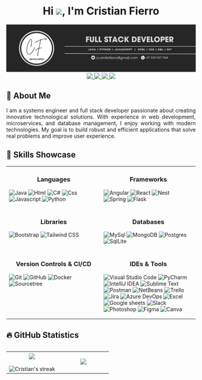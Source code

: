 <!-- Título -->
<div align="center">
  <h1 align="center">Hi <img src="https://media.giphy.com/media/hvRJCLFzcasrR4ia7z/giphy.gif" width="25px">, I'm Cristian Fierro</h1>
</div>

<!-- Banner -->
<img src="https://raw.githubusercontent.com/ccamilofierro/ccamilofierro/main/Banner-cristian-fierro.png" alt="banner that says Cristian Fierro - fullstack developer">

<!-- Enlaces a redes sociales y portafolio -->
<div align="center">
  <a href="https://www.linkedin.com/in/ccamilofierro" target="_blank">
    <img src="https://img.shields.io/badge/-LinkedIn-%23333?style=for-the-badge&logo=linkedin&logoColor=white">
  </a> 
  <a href="https://www.instagram.com/cf.software.co/" target="_blank">
    <img src="https://img.shields.io/badge/-Instagram-%23333?style=for-the-badge&logo=instagram&logoColor=white">
  </a>
  <a href="https://n9.cl/tpp0z" target="_blank">
    <img src="https://img.shields.io/badge/Portfolio-%23333?style=for-the-badge&logo=proton&logoColor=white">
  </a> 
  <a href="mailto:ccamilofierro@gmail.com" target="_blank">
    <img src="https://img.shields.io/badge/-Gmail-%23333?style=for-the-badge&logo=gmail&logoColor=white">
  </a>
</div>


<!-- Sección Acerca de Mí -->
<h2 align="left">🚀 About Me</h2>
<p align="justify">
  I am a systems engineer and full stack developer passionate about creating innovative technological solutions. 
  With experience in web development, microservices, and database management, I enjoy working with modern technologies. 
  My goal is to build robust and efficient applications that solve real problems and improve user experience.
</p>

<!-- Sección de Habilidades -->
<h2 align="left">🧠 Skills Showcase</h2>

<table>
  <!-- Lenguajes de Programación -->
  <tr>
    <td valign="top" width="50%">
      <h3 align="center">Languages</h3>
      <p>
        <img alt="Java" src="https://img.shields.io/badge/JAVA-informational?logo=coffeescript&logoColor=white&color=262626">
        <img alt="Html" src="https://img.shields.io/badge/HTML-informational?logo=html5&logoColor=white&color=262626">
        <img alt="C#" src="https://img.shields.io/badge/C%23-informational?logo=C&logoColor=white&color=262626">
        <img alt="Css" src="https://img.shields.io/badge/CSS-informational?logo=css3&logoColor=white&color=262626">
        <img alt="Javascript" src="https://img.shields.io/badge/JAVASCRIPT-informational?logo=javascript&logoColor=white&color=262626">
        <img alt="Python" src="https://img.shields.io/badge/PYTHON-informational?logo=Python&logoColor=white&color=262626">
      </p>
    </td>
    <!-- Frameworks -->
    <td valign="top" width="50%">
      <h3 align="center">Frameworks</h3>
      <p>
        <img alt="Angular" src="https://img.shields.io/badge/ANGULAR-informational?logo=angular&logoColor=white&color=262626">
        <img alt="React" src="https://img.shields.io/badge/REACT-informational?logo=React&logoColor=white&color=262626">
        <img alt="Nest" src="https://img.shields.io/badge/NEST-informational?logo=nestjs&logoColor=white&color=262626">
        <img alt="Spring" src="https://img.shields.io/badge/SPRING-informational?logo=spring&logoColor=white&color=262626">
        <img alt="Flask" src="https://img.shields.io/badge/FLASK-informational?logo=flask&logoColor=white&color=262626">
      </p>
    </td>
  </tr>
  
  <!-- Bibliotecas y Bases de Datos -->
  <tr>
    <td valign="top" width="50%">
      <h3 align="center">Libraries</h3>
      <p>
        <img alt="Bootstrap" src="https://img.shields.io/badge/BOOTSTRAP-informational?logo=bootstrap&logoColor=white&color=262626">
        <img alt="Tailwind CSS" src="https://img.shields.io/badge/TAILWINDS CSS-informational?logo=tailwindcss&logoColor=white&color=262626">
      </p>
    </td>
    <td valign="top" width="50%">
      <h3 align="center">Databases</h3>
      <p>
        <img alt="MySql" src="https://img.shields.io/badge/MYSQL-informational?logo=mysql&logoColor=white&color=262626">
        <img alt="MongoDB" src="https://img.shields.io/badge/MONGODB-informational?logo=mongodb&logoColor=white&color=262626">
        <img alt="Postgres" src="https://img.shields.io/badge/POSTGRES-informational?logo=postgresql&logoColor=white&color=262626">
        <img alt="SqlLite" src="https://img.shields.io/badge/SQL LITE-informational?logo=sqlite&logoColor=white&color=262626">
      </p>
    </td>
  </tr>

  <!-- Control de Versiones y Herramientas -->
  <tr>
    <td valign="top" width="50%">
      <h3 align="center">Version Controls & CI/CD</h3>
      <p>
        <img alt="Git" src="https://img.shields.io/badge/GIT-informational?logo=git&logoColor=white&color=262626">
        <img alt="GitHub" src="https://img.shields.io/badge/GITHUB-informational?logo=github&logoColor=white&color=262626">
        <img alt="Docker" src="https://img.shields.io/badge/DOCKER-informational?logo=docker&logoColor=white&color=262626">
        <img alt="Sourcetree" src="https://img.shields.io/badge/SOURCETREE-informational?logo=sourcetree&logoColor=white&color=262626">
      </p>
    </td>
    <td valign="top" width="50%">
      <h3 align="center"> IDEs & Tools</h3>
      <p>
        <img alt="Visual Studio Code" src="https://img.shields.io/badge/VISUAL STUDIO CODE-informational?logo=v&logoColor=white&color=262626">
        <img alt="PyCharm" src="https://img.shields.io/badge/PYCHARM-informational?logo=pycharm&logoColor=white&color=262626">
        <img alt="IntelliJ IDEA" src="https://img.shields.io/badge/INTELLIJ IDEA-informational?logo=intellijidea&logoColor=white&color=262626">
        <img alt="Sublime Text" src="https://img.shields.io/badge/SUBLIME TEXT-informational?logo=sublimetext&logoColor=white&color=262626">
        <img alt="Postman" src="https://img.shields.io/badge/POSTMAN-informational?logo=postman&logoColor=white&color=262626">
        <img alt="NetBeans" src="https://img.shields.io/badge/NETBEANS-informational?logo=apachenetbeanside&logoColor=white&color=262626">
        <img alt="Trello" src="https://img.shields.io/badge/TRELLO-informational?logo=trello&logoColor=white&color=262626">
        <img alt="Jira" src="https://img.shields.io/badge/JIRA-informational?logo=jira&logoColor=white&color=262626">
        <img alt="Azure DevOps" src="https://img.shields.io/badge/AZURE DEVOPS-informational?logo=Azure&logoColor=white&color=262626">
        <img alt="Excel" src="https://img.shields.io/badge/EXCEL-informational?logo=awwwards&logoColor=white&color=262626">
        <img alt="Google sheets" src="https://img.shields.io/badge/GOOGLE SHEETS-informational?logo=googlesheets&logoColor=white&color=262626">
        <img alt="Slack" src="https://img.shields.io/badge/SLACK-informational?logo=slack&logoColor=white&color=262626">
        <img alt="Photoshop" src="https://img.shields.io/badge/PHOTOSHOP-informational?logo=adobephotoshop&logoColor=white&color=262626">
        <img alt="Figma" src="https://img.shields.io/badge/FIGMA-informational?logo=figma&logoColor=white&color=262626">
        <img alt="Canva" src="https://img.shields.io/badge/CANVA-informational?logo=canva&logoColor=white&color=262626">
      </p>
    </td>
  </tr>
</table>

<!-- Estadísticas de GitHub -->
<h2>🔥 GitHub Statistics</h2> 
<div style="display: flex; align-items: center; justify-content: center;">
  <!-- Stats -->
  <table align="center">
    <tr border="none">
      <td width="50%" align="center">
        <img align="center" src="https://github-readme-stats.vercel.app/api?username=ccamilofierro&theme=apprentice&show_icons=true&count_private=true&hide_border=true" />
        <br><br>
        <img title="🔥 Get streak stats for your profile at git.io/streak-stats" alt="Cristian's streak" src="https://github-readme-streak-stats.herokuapp.com/?user=ccamilofierro&theme=apprentice&hide_border=true" />
      </td>
      <td width="50%" align="center">
        <img src="https://github-readme-stats.vercel.app/api/top-langs/?username=ccamilofierro&theme=apprentice&hide_border=true&layout=compact" />
      </td>
    </tr>
  </table>
</div>
